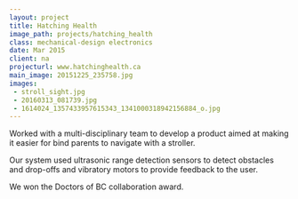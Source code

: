 ```yaml
---
layout: project
title: Hatching Health
image_path: projects/hatching_health
class: mechanical-design electronics
date: Mar 2015
client: na
projecturl: www.hatchinghealth.ca
main_image: 20151225_235758.jpg
images:
 - stroll_sight.jpg
 - 20160313_081739.jpg
 - 1614024_1357433957615343_1341000318942156884_o.jpg
---
```


Worked with a multi-disciplinary team to develop a product aimed at making it easier for bind parents to navigate with a stroller. 

Our system used ultrasonic range detection sensors to detect obstacles and drop-offs and vibratory motors to provide feedback to the user.

We won the Doctors of BC collaboration award.
